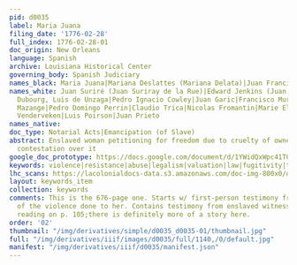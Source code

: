 ```yaml
---
pid: d0035
label: Maria Juana
filing_date: '1776-02-28'
full_index: 1776-02-28-01
doc_origin: New Orleans
language: Spanish
archive: Louisiana Historical Center
governing_body: Spanish Judiciary
names_black: Maria Juana|Mariana Deslattes (Mariana Delata)|Juan Francisco|Maria
names_white: Juan Suriré (Juan Suriray de la Rue)|Edward Jenkins (Juan Kins)|Juan
  Dubourg, Luis de Unzaga|Pedro Ignacio Cowley|Juan Garic|Francisco Murphy|Leonardo
  Mazange|Pedro Domingo Perrin|Claudio Trica|Nicolas Fromantin|Marie Elizabeth
  Venderveken|Luis Poirson|Juan Prieto
names_native:
doc_type: Notarial Acts|Emancipation (of Slave)
abstract: Enslaved woman petitioning for freedom due to cruelty of owner, and subsequent
  contestation over it
google_doc_prototype: https://docs.google.com/document/d/1YWidQxWpc41T0f84SJPDltm7gGzpc-d8WGKw3N6TizA/edit?usp=sharing
keywords: violence|resistance|abuse|legalism|valuation|law|fugitivity|truancy|self-purchase|coartación|sale|survival|conspiracy|marronage|kinship
lhc_scans: https://lacolonialdocs-data.s3.amazonaws.com/doc-img-800x0/doc-img-212683.jpg
layout: keywords_item
collection: keywords
comments: This is the 676-page one. Starts w/ first-person testimony from Maria Juana
  of the violence done to her. Contains testimony from enslaved witnesses. I stopped
  reading on p. 105;there is definitely more of a story here.
order: '02'
thumbnail: "/img/derivatives/simple/d0035_d0035-01/thumbnail.jpg"
full: "/img/derivatives/iiif/images/d0035/full/1140,/0/default.jpg"
manifest: "/img/derivatives/iiif/d0035/manifest.json"
---
```

